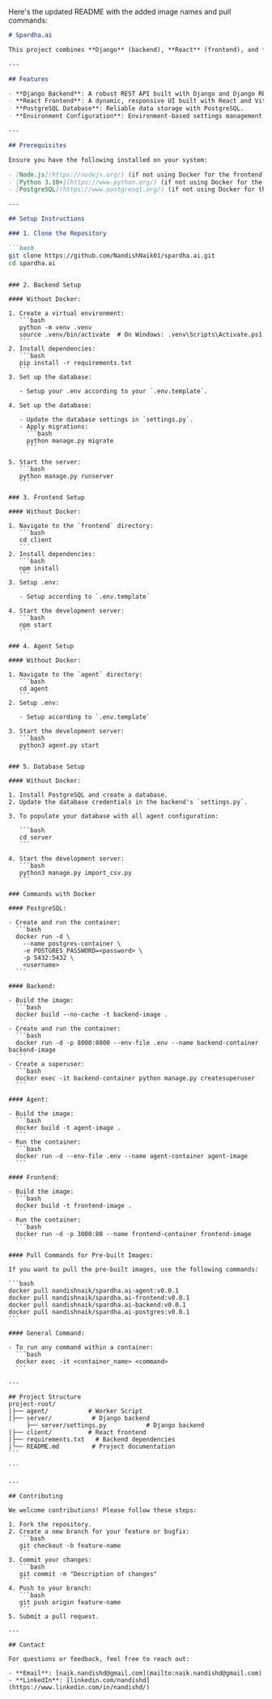 Here's the updated README with the added image names and pull commands:

```markdown
# Spardha.ai

This project combines **Django** (backend), **React** (frontend), and **PostgreSQL** (database) to deliver a full-stack web application. Below, you'll find an overview of the project, its setup instructions, and how to contribute.

---

## Features

- **Django Backend**: A robust REST API built with Django and Django REST Framework.
- **React Frontend**: A dynamic, responsive UI built with React and Vite.
- **PostgreSQL Database**: Reliable data storage with PostgreSQL.
- **Environment Configuration**: Environment-based settings management.

---

## Prerequisites

Ensure you have the following installed on your system:

- [Node.js](https://nodejs.org/) (if not using Docker for the frontend)
- [Python 3.10+](https://www.python.org/) (if not using Docker for the backend)
- [PostgreSQL](https://www.postgresql.org/) (if not using Docker for the database)

---

## Setup Instructions

### 1. Clone the Repository

```bash
git clone https://github.com/NandishNaik01/spardha.ai.git
cd spardha.ai
```
````

### 2. Backend Setup

#### Without Docker:

1. Create a virtual environment:
   ```bash
   python -m venv .venv
   source .venv/bin/activate  # On Windows: .venv\Scripts\Activate.ps1
   ```
2. Install dependencies:
   ```bash
   pip install -r requirements.txt
   ```
3. Set up the database:

   - Setup your .env according to your `.env.template`.

4. Set up the database:

   - Update the database settings in `settings.py`.
   - Apply migrations:
     ```bash
     python manage.py migrate
     ```

5. Start the server:
   ```bash
   python manage.py runserver
   ```

### 3. Frontend Setup

#### Without Docker:

1. Navigate to the `frontend` directory:
   ```bash
   cd client
   ```
2. Install dependencies:
   ```bash
   npm install
   ```
3. Setup .env:

   - Setup according to `.env.template`

4. Start the development server:
   ```bash
   npm start
   ```

### 4. Agent Setup

#### Without Docker:

1. Navigate to the `agent` directory:
   ```bash
   cd agent
   ```
2. Setup .env:

   - Setup according to `.env.template`

3. Start the development server:
   ```bash
   python3 agent.py start
   ```

### 5. Database Setup

#### Without Docker:

1. Install PostgreSQL and create a database.
2. Update the database credentials in the backend's `settings.py`.

3. To populate your database with all agent configuration:

   ```bash
   cd server
   ```

4. Start the development server:
   ```bash
   python3 manage.py import_csv.py
   ```

### Commands with Docker

#### PostgreSQL:

- Create and run the container:
  ```bash
  docker run -d \
    --name postgres-container \
    -e POSTGRES_PASSWORD=<password> \
    -p 5432:5432 \
    <username>
  ```

#### Backend:

- Build the image:
  ```bash
  docker build --no-cache -t backend-image .
  ```
- Create and run the container:
  ```bash
  docker run -d -p 8000:8000 --env-file .env --name backend-container backend-image
  ```
- Create a superuser:
  ```bash
  docker exec -it backend-container python manage.py createsuperuser
  ```

#### Agent:

- Build the image:
  ```bash
  docker build -t agent-image .
  ```
- Run the container:
  ```bash
  docker run -d --env-file .env --name agent-container agent-image
  ```

#### Frontend:

- Build the image:
  ```bash
  docker build -t frontend-image .
  ```
- Run the container:
  ```bash
  docker run -d -p 3000:80 --name frontend-container frontend-image
  ```

#### Pull Commands for Pre-built Images:

If you want to pull the pre-built images, use the following commands:

```bash
docker pull nandishnaik/spardha.ai-agent:v0.0.1
docker pull nandishnaik/spardha.ai-frontend:v0.0.1
docker pull nandishnaik/spardha.ai-backend:v0.0.1
docker pull nandishnaik/spardha.ai-postgres:v0.0.1
```

#### General Command:

- To run any command within a container:
  ```bash
  docker exec -it <container_name> <command>
  ```

---

## Project Structure
project-root/
|├── agent/           # Worker Script
|├── server/           # Django backend
     ├── server/settings.py           # Django backend
|├── client/          # React frontend
|├── requirements.txt   # Backend dependencies
|└── README.md         # Project documentation
```

```

---

## Contributing

We welcome contributions! Please follow these steps:

1. Fork the repository.
2. Create a new branch for your feature or bugfix:
   ```bash
   git checkout -b feature-name
   ```
3. Commit your changes:
   ```bash
   git commit -m "Description of changes"
   ```
4. Push to your branch:
   ```bash
   git push origin feature-name
   ```
5. Submit a pull request.

---

## Contact

For questions or feedback, feel free to reach out:

- **Email**: [naik.nandishd@gmail.com](mailto:naik.nandishd@gmail.com)
- **LinkedIn**: [linkedin.com/nandishd](https://www.linkedin.com/in/nandishd/)